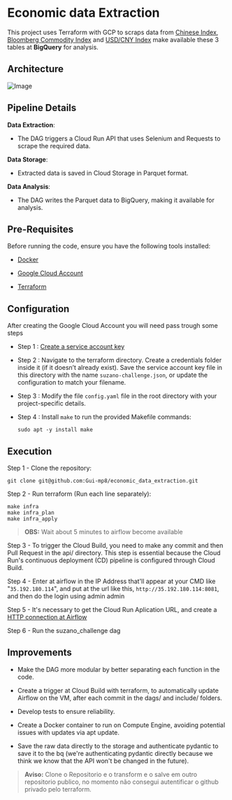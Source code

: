 # Economic data Extraction

This project uses Terraform with GCP to scraps data from [Chinese Index](https://br.investing.com/economic-calendar/chinese-caixin-services-pmi-596), [Bloomberg Commodity Index](https://br.investing.com/indices/bloomberg-commodity) and [USD/CNY Index](https://br.investing.com/currencies/usd-cny) make available these 3 tables at **BigQuery** for analysis.

## Architecture
![Image](https://github.com/user-attachments/assets/de18dd4c-f2ea-4051-9f5f-e17234982cdd)

## Pipeline Details

**Data Extraction**:

- The DAG triggers a Cloud Run API that uses Selenium and Requests to scrape the required data.

**Data Storage**:

- Extracted data is saved in Cloud Storage in Parquet format.

**Data Analysis**:

- The DAG writes the Parquet data to BigQuery, making it available for analysis.

## Pre-Requisites

Before running the code, ensure you have the following tools installed:

- [Docker](https://docs.docker.com/engine/install/ubuntu/)

- [Google Cloud Account](https://cloud.google.com/free?hl=en)

- [Terraform](https://developer.hashicorp.com/terraform/tutorials/aws-get-started/install-cli)

## Configuration

After creating the Google Cloud Account you will need pass trough some steps

- Step 1 : [Create a service account key](https://youtu.be/dj9fxiuz4WM?t=66)

- Step 2 : Navigate to the terraform directory. Create a credentials folder inside it (if it doesn’t already exist). Save the service account key file in this directory with the name `suzano-challenge.json`, or update the configuration to match your filename.

- Step 3 : Modify the file `config.yaml` file in the root directory with your project-specific details.

- Step 4 : Install `make` to run the provided Makefile commands:

    ```
    sudo apt -y install make
    ```

## Execution

Step 1 -  Clone the repository:
```
git clone git@github.com:Gui-mp8/economic_data_extraction.git
```

Step 2 -  Run terraform (Run each line separately):
```
make infra
make infra_plan
make infra_apply
```

> **OBS:** Wait about 5 minutes to airflow become available

Step 3 - To trigger the Cloud Build, you need to make any commit and then Pull Request in the api/ directory.
This step is essential because the Cloud Run's continuous deployment (CD) pipeline is configured through Cloud Build.

Step 4 - Enter at airflow in the IP Address that'll appear at your CMD like "`35.192.180.114`",
and put at the url like this, `http://35.192.180.114:8081`, and then do the login using admin admin

Step 5 - It's necessary to get the Cloud Run Aplication URL,
and create a [HTTP connection at Airflow](https://airflow.apache.org/docs/apache-airflow/stable/howto/connection.html)

Step 6 - Run the suzano_challenge dag

## Improvements
- Make the DAG more modular by better separating each function in the code.

- Create a trigger at Cloud Build with terraform, to automatically update Airflow on the VM, after each commit in the dags/ and include/ folders.

- Develop tests to ensure reliability.

- Create a Docker container to run on Compute Engine, avoiding potential issues with updates via apt update.

- Save the raw data directly to the storage and authenticate pydantic to save it to the bq (we're authenticating pydantic directly because we think we know that the API won't be changed in the future).

> **Aviso:** Clone o Repositorio e o transform e o salve em outro repositorio publico, no momento não consegui autentificar o github privado pelo terraform.